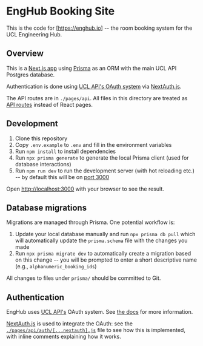 # EngHub Booking Site

This is the code for [https://enghub.io] -- the room booking system for the UCL Engineering Hub.

## Overview

This is a [Next.js app](https://nextjs.org/) using [Prisma](https://www.prisma.io/) as an ORM with the main UCL API Postgres database.

Authentication is done using [UCL API's OAuth system](https://uclapi.com/docs/#operations-tag-OAuth) via [NextAuth.js](https://next-auth.js.org/).

The API routes are in `./pages/api`. All files in this directory are treated as [API routes](https://nextjs.org/docs/api-routes/introduction) instead of React pages.

## Development

1. Clone this repository
2. Copy `.env.example` to `.env` and fill in the environment variables
3. Run `npm install` to install dependencies
4. Run `npx prisma generate` to generate the local Prisma client (used for database interactions)
5. Run `npm run dev` to run the development server (with hot reloading etc.) -- by default this will be on [port 3000](localhost:3000)

Open [http://localhost:3000](http://localhost:3000) with your browser to see the result.

## Database migrations

Migrations are managed through Prisma. One potential workflow is:

1. Update your local database manually and run `npx prisma db pull` which will automatically update the `prisma.schema` file with the changes you made
2. Run `npx prisma migrate dev` to automatically create a migration based on this change -- you will be prompted to enter a short descriptive name (e.g., `alphanumeric_booking_ids`)

All changes to files under `prisma/` should be committed to Git.

## Authentication

EngHub uses [UCL API's](https://uclapi.com/) OAuth system. See [the docs](https://uclapi.com/docs/) for more information.

[NextAuth.js](https://next-auth.js.org/) is used to integrate the OAuth: see the [`./pages/api/auth/[...nextauth].js`](./pages/api/auth/[...nextauth].js) file to see how this is implemented, with inline comments explaining how it works.
